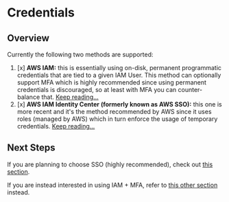 # Credentials

## Overview
Currently the following two methods are supported:

1. [x] **AWS IAM:** this is essentially using on-disk, permanent programmatic credentials that are tied to a given IAM User. This method can optionally support MFA which is highly recommended since using permanent credentials is discouraged, so at least with MFA you can counter-balance that. [Keep reading...](./features/identities/identities.md)
2. [x] **AWS IAM Identity Center (formerly known as AWS SSO):** this one is more recent and it's the method recommended by AWS since it uses roles (managed by AWS) which in turn enforce the usage of temporary credentials. [Keep reading...](./features/sso/configuration.md)

## Next Steps
If you are planning to choose SSO (highly recommended), check out [this section](./features/sso/overview.md).

If you are instead interested in using IAM + MFA, refer to [this other section](./features/identities/overview.md) instead.

